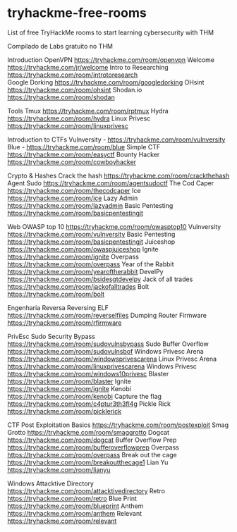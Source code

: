 # tryhackme-free-rooms
List of free TryHackMe rooms to start learning cybersecurity with THM

Compilado de Labs gratuito no THM

Introduction
OpenVPN https://tryhackme.com/room/openvpn
Welcome https://tryhackme.com/jr/welcome
Intro to Researching https://tryhackme.com/room/introtoresearch                                                                                            
Google Dorking https://tryhackme.com/room/googledorking
OHsint https://tryhackme.com/room/ohsint
Shodan.io https://tryhackme.com/room/shodan

Tools
Tmux https://tryhackme.com/room/rptmux
Hydra https://tryhackme.com/room/hydra
Linux Privesc https://tryhackme.com/room/linuxprivesc

Introduction to CTFs
Vulnversity - https://tryhackme.com/room/vulnversity
Blue - https://tryhackme.com/room/blue
Simple CTF https://tryhackme.com/room/easyctf
Bounty Hacker https://tryhackme.com/room/cowboyhacker

Crypto & Hashes
Crack the hash https://tryhackme.com/room/crackthehash
Agent Sudo https://tryhackme.com/room/agentsudoctf
The Cod Caper https://tryhackme.com/room/thecodcaper
Ice https://tryhackme.com/room/ice
Lazy Admin https://tryhackme.com/room/lazyadmin
Basic Pentesting https://tryhackme.com/room/basicpentestingjt

Web
OWASP top 10 https://tryhackme.com/room/owasptop10
Vulnversity https://tryhackme.com/room/vulnversity
Basic Pentesting https://tryhackme.com/room/basicpentestingjt
Juiceshop https://tryhackme.com/room/owaspjuiceshop
Ignite https://tryhackme.com/room/ignite
Overpass https://tryhackme.com/room/overpass
Year of the Rabbit https://tryhackme.com/room/yearoftherabbit
DevelPy https://tryhackme.com/room/bsidesgtdevelpy
Jack of all trades https://tryhackme.com/room/jackofalltrades
Bolt https://tryhackme.com/room/bolt

Engenharia Reversa
Reversing ELF https://tryhackme.com/room/reverselfiles
Dumping Router Firmware https://tryhackme.com/room/rfirmware

PrivEsc
Sudo Security Bypass https://tryhackme.com/room/sudovulnsbypass
Sudo Buffer Overflow https://tryhackme.com/room/sudovulnsbof
Windows Privesc Arena https://tryhackme.com/room/windowsprivescarena
Linux Privesc Arena https://tryhackme.com/room/linuxprivescarena
Windows Privesc https://tryhackme.com/room/windows10privesc
Blaster https://tryhackme.com/room/blaster
Ignite https://tryhackme.com/room/ignite
Kenobi https://tryhackme.com/room/kenobi
Capture the flag https://tryhackme.com/room/c4ptur3th3fl4g
Pickle Rick https://tryhackme.com/room/picklerick

CTF
Post Exploitation Basics https://tryhackme.com/room/postexploit
Smag Grotto https://tryhackme.com/room/smaggrotto
Dogcat https://tryhackme.com/room/dogcat
Buffer Overflow Prep https://tryhackme.com/room/bufferoverflowprep
Overpass https://tryhackme.com/room/overpass
Break out the cage https://tryhackme.com/room/breakoutthecage1
Lian Yu https://tryhackme.com/room/lianyu

Windows
Attacktive Directory https://tryhackme.com/room/attacktivedirectory
Retro https://tryhackme.com/room/retro
Blue Print https://tryhackme.com/room/blueprint
Anthem https://tryhackme.com/room/anthem
Relevant https://tryhackme.com/room/relevant
